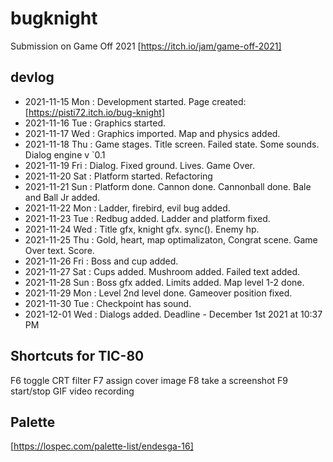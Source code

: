# bugknight
Submission on Game Off 2021 [https://itch.io/jam/game-off-2021]

## devlog

- 2021-11-15 Mon : Development started. Page created: [https://pisti72.itch.io/bug-knight]
- 2021-11-16 Tue : Graphics started.
- 2021-11-17 Wed : Graphics imported. Map and physics added.
- 2021-11-18 Thu : Game stages. Title screen. Failed state. Some sounds. Dialog engine v `0.1
- 2021-11-19 Fri : Dialog. Fixed ground. Lives. Game Over.
- 2021-11-20 Sat : Platform started. Refactoring
- 2021-11-21 Sun : Platform done. Cannon done. Cannonball done. Bale and Ball Jr added.
- 2021-11-22 Mon : Ladder, firebird, evil bug added.
- 2021-11-23 Tue : Redbug added. Ladder and platform fixed.
- 2021-11-24 Wed : Title gfx, knight gfx. sync(). Enemy hp.
- 2021-11-25 Thu : Gold, heart, map optimalizaton, Congrat scene. Game Over text. Score.
- 2021-11-26 Fri : Boss and cup added.
- 2021-11-27 Sat : Cups added. Mushroom added. Failed text added.
- 2021-11-28 Sun : Boss gfx added. Limits added. Map level 1-2 done.
- 2021-11-29 Mon : Level 2nd level done. Gameover position fixed.
- 2021-11-30 Tue : Checkpoint has sound.
- 2021-12-01 Wed : Dialogs added. Deadline - December 1st 2021 at 10:37 PM

## Shortcuts for TIC-80
F6                      toggle CRT filter
F7                      assign cover image
F8                      take a screenshot
F9                      start/stop GIF video recording

## Palette

[https://lospec.com/palette-list/endesga-16]
